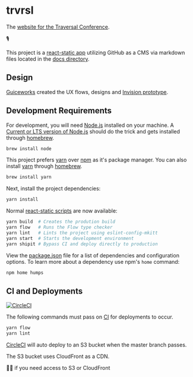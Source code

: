 # trvrsl
The [website for the Traversal Conference][website].

:studio_microphone:

This project is a [react-static app][rs] utilizing GitHub as a CMS via markdown
files located in the [docs directory](/docs).

## Design
[Guiceworks][guiceworks] created the UX flows, designs and [Invision prototype][prototype].

## Development Requirements
For development, you will need [Node.js][node] installed on your machine. A
[Current or LTS version of Node.js][lts] should do the trick and gets installed
through [homebrew][brew].

```sh
brew install node
```

This project prefers [yarn][yarn] over [npm][npm] as it's package manager. You
can also install [yarn][yarn] through [homebrew][brew].

```sh
brew install yarn
```

Next, install the project dependencies:

```sh
yarn install
```

Normal [react-static scripts][rs_scripts] are now available:

```sh
yarn build  # Creates the prodution build
yarn flow   # Runs the Flow type checker
yarn lint   # Lints the project using eslint-config-mkitt
yarn start  # Starts the development environment
yarn shipit # Bypass CI and deploy directly to production
```

View the [package.json](package.json) file for a list of dependencies and
configuration options. To learn more about a dependency use npm's `home` command:

```sh
npm home humps
```

## CI and Deployments
[![CircleCI](https://circleci.com/gh/turingschool/trvrsl.svg?style=svg)](https://circleci.com/gh/turingschool/trvrsl)

The following commands must pass on [CI][circle] for deployments to occur.

```sh
yarn flow
yarn lint
```

[CircleCI][circle] will auto deploy to an S3 bucket when the master branch
passes.

The S3 bucket uses CloudFront as a CDN.

:raising_hand_woman: if you need access to S3 or CloudFront

<!-- Links -->
[brew]: https://brew.sh
[circle]: https://circleci.com/gh/turingschool/trvrsl
[guiceworks]: http://www.guice.works
[lts]: https://github.com/nodejs/Release#nodejs-release-working-group
[node]: https://nodejs.org
[npm]: https://www.npmjs.com/get-npm
[prototype]: https://projects.invisionapp.com/share/KFGS3AC83AM#/screens/290389250_Landing
[rs]: https://react-static.js.org
[rs_scripts]: https://github.com/nozzle/react-static#quick-start 
[website]: http://traversalconf.com
[yarn]: https://yarnpkg.com
